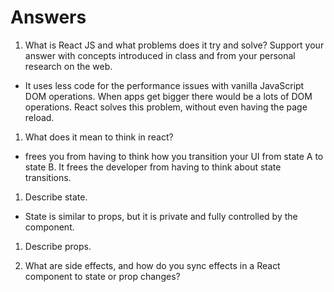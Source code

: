 # Answers

1. What is React JS and what problems does it try and solve? Support your answer with concepts introduced in class and from your personal research on the web.

- It uses less code for the performance issues with vanilla JavaScript DOM operations. When apps get bigger there would be a lots of DOM operations. React solves this problem, without even having the page reload.

1. What does it mean to think in react?

- frees you from having to think how you transition your UI from state A to state B. It frees the developer from having to think about state transitions.

1. Describe state.

- State is similar to props, but it is private and fully controlled by the component.

1. Describe props.

1. What are side effects, and how do you sync effects in a React component to state or prop changes?
